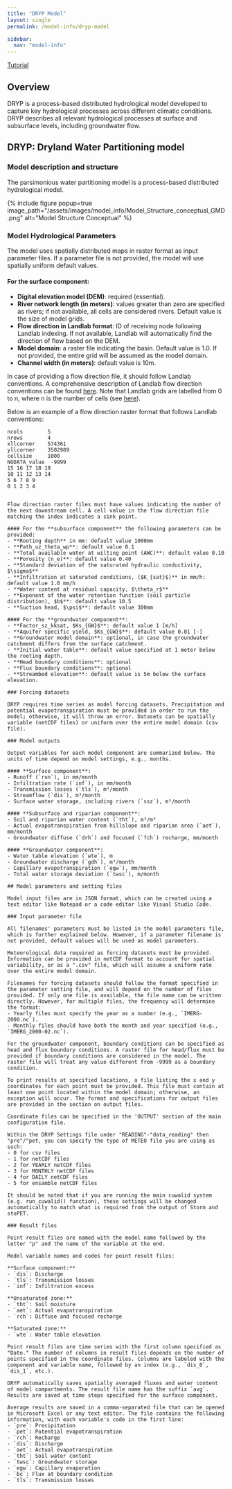 ```yaml
---
title: "DRYP Model"
layout: single
permalink: /model-info/dryp-model

sidebar:
  nav: "model-info"
---
```


<a href="/tutorials/dryp-tutorial" class="btn btn--primary">Tutorial</a>

## Overview
DRYP is a process-based distributed hydrological model developed to capture key hydrological processes across different climatic conditions. DRYP describes all relevant hydrological processes at surface and subsurface levels, including groundwater flow.

## DRYP: Dryland Water Partitioning model

### Model description and structure

The parsimonious water partitioning model is a process-based distributed hydrological model.

{% include figure popup=true image_path="/assets/images/model_info/Model_Structure_conceptual_GMD.png" alt="Model Structure Conceptual" %}

### Model Hydrological Parameters

The model uses spatially distributed maps in raster format as input parameter files. If a parameter file is not provided, the model will use spatially uniform default values.

#### For the **surface component**:
- **Digital elevation model (DEM)**: required (essential).
- **River network length (in meters)**: values greater than zero are specified as rivers; if not available, all cells are considered rivers. Default value is the size of model grids.
- **Flow direction in Landlab format**: ID of receiving node following Landlab indexing. If not available, Landlab will automatically find the direction of flow based on the DEM.
- **Model domain**: a raster file indicating the basin. Default value is 1.0. If not provided, the entire grid will be assumed as the model domain.
- **Channel width (in meters)**: default value is 10m.

In case of providing a flow direction file, it should follow Landlab conventions. A comprehensive description of Landlab flow direction conventions can be found [here](https://landlab.readthedocs.io/en/master/reference/components/flow_director.html). Note that Landlab grids are labelled from 0 to n, where n is the number of cells (see [here](https://landlab.readthedocs.io/en/master/user_guide/grid.html)).

Below is an example of a flow direction raster format that follows Landlab conventions:

```plaintext
ncols        5
nrows        4
xllcorner    574361
yllcorner    3502989
cellsize     1000
NODATA_value  -9999
15 16 17 18 19
10 11 12 13 14
5 6 7 8 9
0 1 2 3 4


Flow direction raster files must have values indicating the number of the next downstream cell. A cell value in the flow direction file matching the index indicates a sink point.

#### For the **subsurface component** the following parameters can be provided:
- **Rooting depth** in mm: default value 1000mm
- **Path_uz_theta_wp**: default value 0.1
- **Total available water at wilting point (AWC)**: default value 0.10
- **Porosity (n_e)**: default value 0.40
- **Standard deviation of the saturated hydraulic conductivity, $\sigma$**
- **Infiltration at saturated conditions, ($K_{sat}$)** in mm/h: default value 1.0 mm/h
- **Water content at residual capacity, $\theta_r$**
- **Exponent of the water retention function (soil particle distribution), $b$**: default value 10.5
- **Suction head, $\psi$**: default value 300mm

#### For the **groundwater component**:
- **Factor_sz_kksat, $Ks_{GW}$**: default value 1 [m/h]
- **Aquifer specific yield, $Ks_{GW}$**: default value 0.01 [-]
- **Groundwater model domain**: optional, in case the groundwater catchment differs from the surface catchment.
- **Initial water table**: default value specified at 1 meter below the rooting depth.
- **Head boundary conditions**: optional
- **Flux boundary conditions**: optional
- **Streambed elevation**: default value is 5m below the surface elevation.

### Forcing datasets

DRYP requires time series as model forcing datasets. Precipitation and potential evapotranspiration must be provided in order to run the model; otherwise, it will throw an error. Datasets can be spatially variable (netCDF files) or uniform over the entire model domain (csv file).

### Model outputs

Output variables for each model component are summarized below. The units of time depend on model settings, e.g., months.

#### **Surface component**:
- Runoff (`run`), in mm/month
- Infiltration rate (`inf`), in mm/month
- Transmission losses (`tls`), m³/month
- Streamflow (`dis`), m³/month
- Surface water storage, including rivers (`ssz`), m³/month

#### **Subsurface and riparian component**:
- Soil and riparian water content (`tht`), m³/m³
- Actual evapotranspiration from hillslope and riparian area (`aet`), mm/month
- Groundwater diffuse (`drh`) and focused (`fch`) recharge, mm/month

#### **Groundwater component**:
- Water table elevation (`wte`), m
- Groundwater discharge (`gdh`), m³/month
- Capillary evapotranspiration (`egw`), mm/month
- Total water storage deviation (`twsc`), m/month

## Model parameters and setting files

Model input files are in JSON format, which can be created using a text editor like Notepad or a code editor like Visual Studio Code.

### Input parameter file

All filenames' parameters must be listed in the model parameters file, which is further explained below. However, if a parameter filename is not provided, default values will be used as model parameters.

Meteorological data required as forcing datasets must be provided. Information can be provided in netCDF format to account for spatial variability, or as a ".csv" file, which will assume a uniform rate over the entire model domain.

Filenames for forcing datasets should follow the format specified in the parameter setting file, and will depend on the number of files provided. If only one file is available, the file name can be written directly. However, for multiple files, the frequency will determine the format:
- Yearly files must specify the year as a number (e.g., `IMERG-2000.nc`).
- Monthly files should have both the month and year specified (e.g., `IMERG_2000-02.nc`).

For the groundwater component, boundary conditions can be specified as head and flux boundary conditions. A raster file for head/flux must be provided if boundary conditions are considered in the model. The raster file will treat any value different from -9999 as a boundary condition.

To print results at specified locations, a file listing the x and y coordinates for each point must be provided. This file must contain at least one point located within the model domain; otherwise, an exception will occur. The format and specifications for output files are provided in the section on output files.

Coordinate files can be specified in the 'OUTPUT' section of the main configuration file.

Within the DRYP Settings file under "READING"-"data_reading" then "pre"/"pet, you can specify the type of METEO file you are using as such:
- 0 for csv files
- 1 for netCDF files
- 2 for YEARLY netCDF files
- 3 for MONTHLY netCDF files
- 4 for DAILY netCDF files
- 5 for ensamble netCDF files

It should be noted that if you are running the main cuwalid system (e.g. run_cuwalid() function), these settings will be changed automatically to match what is required from the output of Storm and stoPET.

### Result files

Point result files are named with the model name followed by the letter "p" and the name of the variable at the end.

Model variable names and codes for point result files:

**Surface component:**
- `dis`: Discharge
- `tls`: Transmission losses
- `inf`: Infiltration excess

**Unsaturated zone:**
- `tht`: Soil moisture
- `aet`: Actual evapotranspiration
- `rch`: Diffuse and focused recharge

**Saturated zone:**
- `wte`: Water table elevation

Point result files are time series with the first column specified as "Date." The number of columns in result files depends on the number of points specified in the coordinate files. Columns are labeled with the component and variable name, followed by an index (e.g., `dis_0`, `dis_1`, etc.).

DRYP automatically saves spatially averaged fluxes and water content of model compartments. The result file name has the suffix `avg`. Results are saved at time steps specified for the surface component.

Average results are saved in a comma-separated file that can be opened in Microsoft Excel or any text editor. The file contains the following information, with each variable's code in the first line:
- `pre`: Precipitation
- `pet`: Potential evapotranspiration
- `rch`: Recharge
- `dis`: Discharge
- `aet`: Actual evapotranspiration
- `tht`: Soil water content
- `twsc`: Groundwater storage
- `egw`: Capillary evaporation
- `bc`: Flux at boundary condition
- `tls`: Transmission losses
